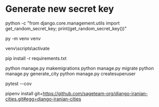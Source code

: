 
# Generate new secret key

python -c "from django.core.management.utils import get_random_secret_key; print(get_random_secret_key())"


py -m venv venv

venv\scripts\activate


pip install -r requirements.txt

python manage.py makemigrations
python manage.py migrate
python manage.py generate_city
python manage.py createsuperuser


pytest --cov

pipenv install git+https://github.com/sageteam-org/django-iranian-cities.git#egg=django-iranian-cities
